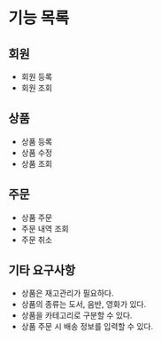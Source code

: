 # 기능 목록

## 회원

- 회원 등록
- 회원 조회

## 상품

- 상품 등록
- 상품 수정
- 상품 조회

## 주문

- 상품 주문
- 주문 내역 조회
- 주문 취소

## 기타 요구사항

- 상품은 재고관리가 필요하다.
- 상품의 종류는 도서, 음반, 영화가 있다.
- 상품을 카테고리로 구분할 수 있다.
- 상품 주문 시 배송 정보를 입력할 수 있다. 
